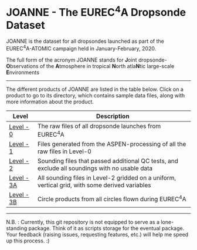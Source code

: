 # JOANNE - The EUREC<sup>4</sup>A Dropsonde Dataset

JOANNE is the dataset for all dropsondes launched as part of the EUREC<sup>4</sup>A-ATOMIC campaign held in January-February, 2020.

The full form of the acronym JOANNE stands for **J**oint dropsonde-**O**bservations of the **A**tmosphere in tropical **N**orth atla**N**tic large-scale **E**nvironments

---

The different products of JOANNE are listed in the table below. Click on a product to go to its directory, which contains sample data files, along with more information about the product.

| Level                           | Description                                                                                    |
| ------------------------------- | ---------------------------------------------------------------------------------------------- |
| [Level - 0](joanne/Level_0/)           | The raw files of all dropsonde launches from EUREC<sup>4</sup>A                                |
| [Level - 1](joanne/Level_1/)           | Files generated from the ASPEN-processing of all the raw files in Level-0                      |
| [Level - 2](joanne/Level_2/)           | Sounding files that passed additional QC tests, and exclude all soundings with no usable data  |
| [Level - 3A](joanne/Level_3/Level_3A/) | All sounding files in Level-2 gridded on a uniform, vertical grid, with some derived variables |
| [Level - 3B](joanne/Level_3/Level_3B/) | Circle products from all circles flown during EUREC<sup>4</sup>A                               |

---
N.B. : Currently, this git repository is not equipped to serve as a lone-standing package. Think of it as scripts storage for the eventual package. Your feedback (raising issues, requesting features, etc.) will help me speed up this process. :)

